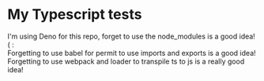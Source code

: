 # My Typescript tests

I'm using Deno for this repo, forget to use the node_modules is a good idea! ( :  
Forgetting to use babel for permit to use imports and exports is a good idea!  
Forgetting to use webpack and loader to transpile ts to js is a really good idea!  
